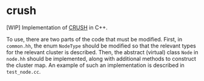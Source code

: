 # crush

[WIP] Implementation of [CRUSH](https://ceph.com/assets/pdfs/weil-crush-sc06.pdf) in C++. 

To use, there are two parts of the code that must be modified. First, in `common.hh`, the enum `NodeType` should be modified so that the relevant types for the relevant cluster is described. Then, the abstract (virtual) class `Node` in `node.hh` should be implemented, along with additional methods to construct the cluster map. An example of such an implementation is described in `test_node.cc`.